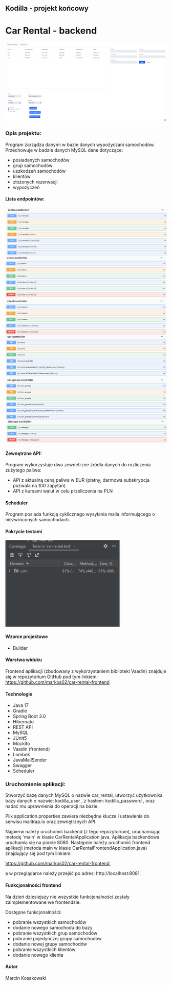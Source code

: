 ## Kodilla - projekt końcowy
# Car Rental - backend

![Frontend](src/main/resources/Frontend.png)

### Opis projektu:
Program zarządza danymi w bazie danych wypożyczani samochodów. Przechowuje w badzie danych MySQL dane dotyczące:
- posiadanych samochodów 
- grup samochodów
- uszkodzeń samochodów
- klientów
- złożonych rezerwacji
- wypożyczeń

#### Lista endpointów:
![Swagger](src/main/resources/Endpoints.png)

#### Zewnętrzne API:
Program wykorzystuje dwa zewnetrzne źródła danych do rozliczenia zużytego paliwa:
- API z aktualną ceną paliwa w EUR (płatny, darmowa subskrypcja pozwala na 100 zapytań)
- API z kursami walut w celu przeliczenia na PLN 

#### Scheduler
Program posiada funkcję cyklicznego wysyłania maila informującego o niezwróconych samochodach.

#### Pokrycie testami
![Testy](src/main/resources/TestCoverage.png)

#### Wzorce projektowe
- Builder

#### Warstwa widuku
Frontend aplikacji (zbudowany z wykorzystaniem biblioteki Vaadin) znajduje się w repozytorium GitHub pod tym linkiem:
https://github.com/markos02/car-rental-frontend

#### Technologie
- Java 17
- Gradle
- Spring Boot 3.0
- Hibernate
- REST API
- MySQL
- JUnit5
- Mockito
- Vaadin (frontend)
- Lombok
- JavaMailSender
- Swagger
- Scheduler

### Uruchomienie aplikacji:
Stworzyć bazę danych MySQL o nazwie car_rental,
utworzyć użytkownika bazy danych o nazwie: kodilla_user , z hasłem: kodilla_password , oraz nadać mu uprawnienia do operacji na bazie.

Plik application.properties zawiera niezbędne klucze i ustawienia do serwisu mailtrap.io oraz zewnętrznych API.

Najpierw należy uruchomić backend (z tego repozytorium), uruchamiając metodę 'main' w klasie CarRentalApplication.java. Aplikacja backendowa uruchamia się na porcie 8080. Następnie należy uruchomić frontend aplikacji (metoda main w klasie CarRentalFrontendApplication.java) znajdujący się pod tym linkiem: 

https://github.com/markos02/car-rental-frontend, 

a w przeglądarce należy przejść po adres: http://localhost:8081. 

#### Funkcjonalności frontend

Na dzień dziesiejszy nie wszystkie funkcjonalności zostały zaimplementowane we frontendzie. 

Dostępne funkcjonalności:
- pobranie wszystkich samochodów
- dodanie nowego samochodu do bazy
- pobranie wszystkich grup samochodów
- pobranie pojedynczej grupy samochodów
- dodanie nowej grupy samochodów
- pobranie wszystkich klientów
- dodanie nowego klienta



#### Autor
Marcin Kosakowski